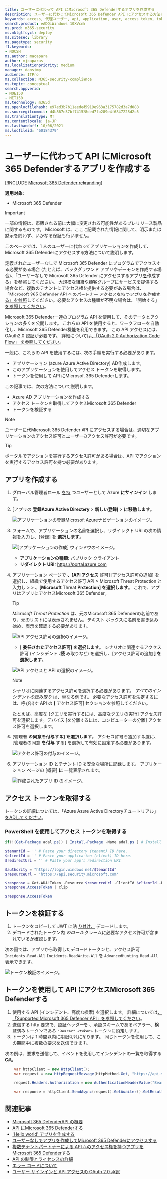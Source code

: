 ```yaml
---
title: ユーザーに代わって API にMicrosoft 365 Defenderするアプリを作成する
description: ユーザーに代わってMicrosoft 365 Defender API にアクセスする方法について説明します。
keywords: access, 代理ユーザー, api, application, user, access token, token,
search.product: eADQiWindows 10XVcnh
ms.prod: m365-security
ms.mktglfcycl: deploy
ms.sitesec: library
ms.pagetype: security
f1.keywords:
- NOCSH
ms.author: macapara
author: mjcaparas
ms.localizationpriority: medium
manager: dansimp
audience: ITPro
ms.collection: M365-security-compliance
ms.topic: conceptual
search.appverid:
- MOE150
- MET150
ms.technology: m365d
ms.openlocfilehash: e97ed3b7b11eeded5919e963a3175782d3a7d088
ms.sourcegitcommit: d4b867e37bf741528ded7fb289e4f6847228d2c5
ms.translationtype: MT
ms.contentlocale: ja-JP
ms.lasthandoff: 10/06/2021
ms.locfileid: "60184379"
---
```

# <a name="create-an-app-to-access-microsoft-365-defender-apis-on-behalf-of-a-user"></a>ユーザーに代わって API にMicrosoft 365 Defenderするアプリを作成する

[!INCLUDE [Microsoft 365 Defender rebranding](../includes/microsoft-defender.md)]

**適用対象:**

- Microsoft 365 Defender

> [!IMPORTANT]
> 一部の情報は、市販される前に大幅に変更される可能性があるプレリリース製品に関するものです。 Microsoft は、ここに記載された情報に関して、明示または黙示を問わず、いかなる保証も行いません。

このページでは、1 人のユーザーに代わってアプリケーションを作成して、Microsoft 365 Defenderにアクセスする方法について説明します。

定義されたユーザーなしで Microsoft 365 Defender にプログラムでアクセスする必要がある場合 (たとえば、バックグラウンド アプリやデーモンを作成する場合)、「ユーザーなしで Microsoft 365 Defender にアクセスするアプリ[を](api-create-app-web.md)作成する」を参照してください。 大規模な組織や顧客グループにサービスを提供する場合など、複数のテナントにアクセス権を提供する必要がある場合は、「Microsoft 365 Defender API へのパートナー アクセスを持つ[アプリを作成する」を参照](api-partner-access.md)してください。必要なアクセスの種類が不明な場合は、「開始する」[を参照してください](api-access.md)。

Microsoft 365 Defender一連のプログラム API を使用して、そのデータとアクションの多くを公開します。 これらの API を使用すると、ワークフローを自動化し、Microsoft 365 Defender機能を利用できます。 この API アクセスには、OAuth2.0 認証が必要です。 詳細については[、「OAuth 2.0 Authorization Code Flow」 を参照してください](/azure/active-directory/develop/active-directory-v2-protocols-oauth-code)。

一般に、これらの API を使用するには、次の手順を実行する必要があります。

- アプリケーション (azure Azure Active Directory) AD作成します。
- このアプリケーションを使用してアクセス トークンを取得します。
- トークンを使用して API にMicrosoft 365 Defenderします。

この記事では、次の方法について説明します。

- Azure AD アプリケーションを作成する
- アクセス トークンを取得してアクセスMicrosoft 365 Defender
- トークンを検証する

> [!NOTE]
> ユーザーに代Microsoft 365 Defender API にアクセスする場合は、適切なアプリケーションのアクセス許可とユーザーのアクセス許可が必要です。

> [!TIP]
> ポータルでアクションを実行するアクセス許可がある場合は、API でアクションを実行するアクセス許可を持つ必要があります。

## <a name="create-an-app"></a>アプリを作成する

1. グローバル管理者ロール [を持](https://portal.azure.com) つユーザーとして Azure **にサインイン** します。

2. [アプリの **登録Azure Active Directory**  >  **新しい登録]**  >  **に移動します**。

   ![アプリケーションの登録Microsoft Azureナビゲーションのイメージ。](../../media/atp-azure-new-app2.png)

3. フォームで、アプリケーションの名前を選択し、リダイレクト URI の次の情報を入力し、[登録] を **選択します**。

   ![[アプリケーションの作成] ウィンドウのイメージ。](../../media/nativeapp-create2.PNG)

   - **アプリケーションの種類:** パブリック クライアント
   - **リダイレクト URI:** https://portal.azure.com

4. アプリケーション ページで **、[API アクセス** 許可] [アクセス許可の追加] を選択し、組織で使用するアクセス許可 API > Microsoft Threat Protection と入力し  >    >  **、[Microsoft** Threat **Protection] を選択します**。 これで、アプリはアプリにアクセスMicrosoft 365 Defender。

   > [!TIP]
   > *Microsoft Threat Protection* は、元のMicrosoft 365 Defenderの名前であり、元のリストには表示されません。 テキスト ボックスに名前を書き込み始め、表示を確認する必要があります。

   ![API アクセス許可の選択のイメージ。](../../media/apis-in-my-org-tab.PNG)

   - [ **委任されたアクセス許可] を選択します**。 シナリオに関連するアクセス許可 (インシデント **.読** み取りなど) を選択し、[アクセス許可の追加 **] を選択します**。

   ![API アクセスと API の選択のイメージ。](../../media/request-api-permissions-delegated.PNG)

    > [!NOTE]
    > シナリオに関連するアクセス許可を選択する必要があります。 *すべてのインシデントの読み取り* は、単なる例です。 必要なアクセス許可を決定するには、呼び出す API の **[** アクセス許可] セクションを参照してください。
    >
    > たとえば、高度な [クエリを実行するには、[](api-advanced-hunting.md)高度なクエリの実行] アクセス許可を選択します。デバイス [を分離するには、[](/windows/security/threat-protection/microsoft-defender-atp/isolate-machine)コンピューターの分離] アクセス許可を選択します。

5. [管理者 **の同意を付与する] を選択します**。 アクセス許可を追加する度に、[管理者の同意 **を付与** する] を選択して有効に設定する必要があります。

   ![アクセス許可の付与のイメージ。](../../media/grant-consent-delegated.PNG)

6. アプリケーション ID とテナント ID を安全な場所に記録します。 アプリケーション ページの [概要] **に** 一覧表示されます。

   ![作成されたアプリ ID のイメージ。](../../media/app-and-tenant-ids.png)

## <a name="get-an-access-token"></a>アクセス トークンを取得する

トークンの詳細については、「Azure Azure Active Directoryチュートリアル」[をADしてください](/azure/active-directory/develop/active-directory-v2-protocols-oauth-client-creds)。

### <a name="get-an-access-token-using-powershell"></a>PowerShell を使用してアクセス トークンを取得する

```PowerShell
if(!(Get-Package adal.ps)) { Install-Package -Name adal.ps } # Install the ADAL.PS package in case it's not already present

$tenantId = '' # Paste your directory (tenant) ID here.
$clientId = '' # Paste your application (client) ID here.
$redirectUri = '' # Paste your app's redirection URI

$authority = "https://login.windows.net/$tenantId"
$resourceUrl = 'https://api.security.microsoft.com'

$response = Get-ADALToken -Resource $resourceUrl -ClientId $clientId -RedirectUri $redirectUri -Authority $authority -PromptBehavior:Always
$response.AccessToken | clip

$response.AccessToken
```

## <a name="validate-the-token"></a>トークンを検証する

1. トークンをコピーして JWT に貼 [り付け、](https://jwt.ms) デコードします。
1. デコードされたトークン内 *のロール* クレームに必要なアクセス許可が含まれているか確認します。

次の図では、アプリから取得したデコードトークンと、アクセス許可 ```Incidents.Read.All``` ```Incidents.ReadWrite.All``` を ```AdvancedHunting.Read.All``` 表示できます。

![トークン検証のイメージ。](../../media/webapp-decoded-token.png)

## <a name="use-the-token-to-access-the-microsoft-365-defender-api"></a>トークンを使用して API にアクセスMicrosoft 365 Defenderする

1. 使用する API (インシデント、高度な検索) を選択します。 詳細については[、「Supported Microsoft 365 Defender API」を参照してください](api-supported.md)。
2. 送信する http 要求で、認証ヘッダーを 、承認スキームであるベアラー、検証済みトークンである `"Bearer" <token>` トークンに設定します。 
3. トークンは 1 時間以内に期限切れになります。 同じトークンを使用して、この期間中に複数の要求を送信できます。

次の例は、要求を送信して、イベントを使用してインシデントの一覧を取得する **C#。**

```C#
    var httpClient = new HttpClient();
    var request = new HttpRequestMessage(HttpMethod.Get, "https://api.security.microsoft.com/api/incidents");

    request.Headers.Authorization = new AuthenticationHeaderValue("Bearer", token);

    var response = httpClient.SendAsync(request).GetAwaiter().GetResult();
```

## <a name="related-articles"></a>関連記事

- [Microsoft 365 DefenderAPI の概要](api-overview.md)
- [API にMicrosoft 365 Defenderする](api-access.md)
- ['Hello world' アプリを作成する](api-hello-world.md)
- [ユーザーなしでアプリを作成してMicrosoft 365 Defenderにアクセスする](api-create-app-web.md)
- [複数テナントパートナーによる API へのアクセス権を持つアプリをMicrosoft 365 Defenderする](api-partner-access.md)
- [API の制限とライセンスの詳細](api-terms.md)
- [エラー コードについて](api-error-codes.md)
- [ユーザー サインインと API アクセスの OAuth 2.0 承認](/azure/active-directory/develop/active-directory-v2-protocols-oauth-code)
